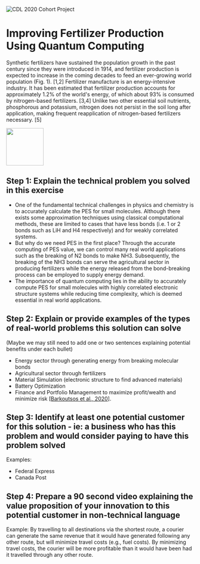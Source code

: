 ![CDL 2020 Cohort Project](../figures/CDL_logo.jpg)

# Improving Fertilizer Production Using Quantum Computing
<!--- # Quantum Computing For a Better Fertilizer Production --->
<!---  # Could the Quantum Computing Revolution Help Feed the World?  --->


Synthetic fertilizers have sustained the population growth in the past century since they were introduced in 1914, and fertilizer production is expected to increase in the coming decades to feed an ever-growing world population (Fig. 1). [1,2] Fertilizer manufacture is an energy-intensive industry. It has been estimated that fertilizer production accounts for approximately 1.2% of the world's energy, of which about 93% is consumed by nitrogen-based fertilizers. [3,4] Unlike two other essential soil nutrients, phosphorous and potassium, nitrogen does not persist in the soil long after application, making frequent reapplication of nitrogen-based fertilizers necessary. [5]

<!--- ![alt text](http://large.stanford.edu/courses/2014/ph240/yuan2/images/f1big.png) --->
<img src="http://large.stanford.edu/courses/2014/ph240/yuan2/images/f1big.png" width="100" height="100">



## Step 1: Explain the technical problem you solved in this exercise

-	One of the fundamental technical challenges in physics and chemistry is to accurately calculate the PES for small molecules. Although there exists some approximation techniques using classical computational methods, these are limited to cases that have less bonds (i.e. 1 or 2 bonds such as LiH and H4 respectively) and for weakly correlated systems. 
-	But why do we need PES in the first place? Through the accurate computing of PES value, we can control many real world applications such as the breaking of N2 bonds to make NH3. Subsequently, the breaking of the NH3 bonds can serve the agricultural sector in producing fertilizers while the energy released from the bond-breaking process can be employed to supply energy demand. 
-	The importance of quantum computing lies in the ability to accurately compute PES for small molecules with highly correlated electronic structure systems while reducing time complexity, which is deemed essential in real world applications. 


## Step 2: Explain or provide examples of the types of real-world problems this solution can solve
 (Maybe we may still need to add one or two sentences explaining potential benefits under each bullet) 
-	Energy sector through generating energy from breaking molecular bonds 
-	Agricultural sector through fertilizers 
-	Material Simulation (electronic structure to find advanced materials) 
-	Battery Optimization 
-	Finance and Portfolio Management to maximize profit/wealth and minimize risk [[Barkoutsos et al., 2020]](https://arxiv.org/pdf/1907.04769.pdf). 


## Step 3: Identify at least one potential customer for this solution - ie: a business who has this problem and would consider paying to have this problem solved

Examples: 
- Federal Express
- Canada Post

## Step 4: Prepare a 90 second video explaining the value proposition of your innovation to this potential customer in non-technical language

Example: By travelling to all destinations via the shortest route, a courier can generate the same revenue that it would have generated following any other route, but will minimize travel costs (e.g., fuel costs). By minimizing travel costs, the courier will be more profitable than it would have been had it travelled through any other route.
